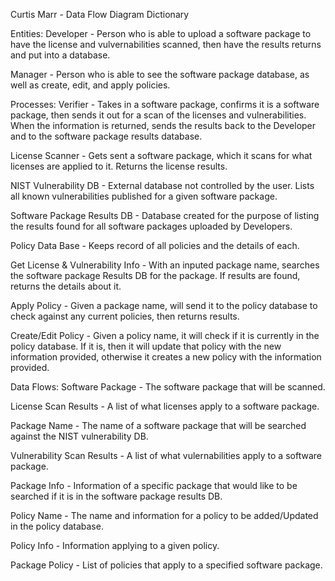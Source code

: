 Curtis Marr - Data Flow Diagram Dictionary

Entities:
Developer - Person who is able to upload a software package to have the license and vulvernabilities scanned, then have the
  results returns and put into a database.
  
Manager - Person who is able to see the software package database, as well as create, edit, and apply policies.


Processes:
Verifier - Takes in a software package, confirms it is a software package, then sends it out for a scan of the licenses and
  vulnerabilities. When the information is returned, sends the results back to the Developer and to the software package
  results database.

License Scanner - Gets sent a software package, which it scans for what licenses are applied to it. Returns the license results.

NIST Vulnerability DB - External database not controlled by the user. Lists all known vulnerabilities published for a given
  software package.

Software Package Results DB - Database created for the purpose of listing the results found for all software packages uploaded by
  Developers.
  
Policy Data Base - Keeps record of all policies and the details of each.
  
Get License & Vulnerability Info - With an inputed package name, searches the software package Results DB for the package. If results
    are found, returns the details about it.
    
Apply Policy - Given a package name, will send it to the policy database to check against any current policies, then returns results.
  
Create/Edit Policy - Given a policy name, it will check if it is currently in the policy database. If it is, then it will update that
    policy with the new information provided, otherwise it creates a new policy with the information provided.
    

Data Flows:
Software Package - The software package that will be scanned.

License Scan Results - A list of what licenses apply to a software package.

Package Name - The name of a software package that will be searched against the NIST vulnerability DB.

Vulnerability Scan Results - A list of what vulernabilities apply to a software package.

Package Info - Information of a specific package that would like to be searched if it is in the software package results DB.

Policy Name - The name and information for a policy to be added/Updated in the policy database.

Policy Info - Information applying to a given policy.

Package Policy - List of policies that apply to a specified software package.
 
